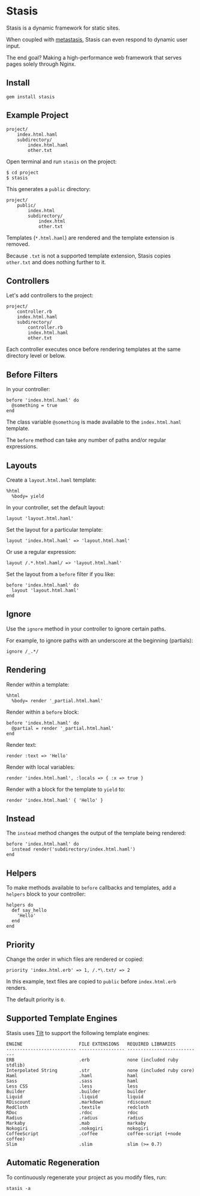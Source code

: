 Stasis
======

Stasis is a dynamic framework for static sites.

When coupled with [metastasis](https://github.com/winton/metastasis), Stasis can even respond to dynamic user input.

The end goal? Making a high-performance web framework that serves pages solely through Nginx.

Install
-------

    gem install stasis

Example Project
---------------

    project/
        index.html.haml
        subdirectory/
            index.html.haml
            other.txt

Open terminal and run `stasis` on the project:

    $ cd project
    $ stasis

This generates a `public` directory:

    project/
        public/
            index.html
            subdirectory/
                index.html
                other.txt

Templates (`*.html.haml`) are rendered and the template extension is removed.

Because `.txt` is not a supported template extension, Stasis copies `other.txt` and does nothing further to it.

Controllers
-----------

Let's add controllers to the project:

    project/
        controller.rb
        index.html.haml
        subdirectory/
            controller.rb
            index.html.haml
            other.txt

Each controller executes once before rendering templates at the same directory level or below.

Before Filters
--------------

In your controller:

    before 'index.html.haml' do
      @something = true
    end

The class variable `@something` is made available to the `index.html.haml` template.

The `before` method can take any number of paths and/or regular expressions.

Layouts
-------

Create a `layout.html.haml` template:

    %html
      %body= yield

In your controller, set the default layout:

    layout 'layout.html.haml'

Set the layout for a particular template:

    layout 'index.html.haml' => 'layout.html.haml'

Or use a regular expression:

    layout /.*.html.haml/ => 'layout.html.haml'

Set the layout from a `before` filter if you like:

    before 'index.html.haml' do
      layout 'layout.html.haml'
    end

Ignore
------

Use the `ignore` method in your controller to ignore certain paths.

For example, to ignore paths with an underscore at the beginning (partials):

    ignore /_.*/

Rendering
---------

Render within a template:

    %html
      %body= render '_partial.html.haml'

Render within a `before` block:

    before 'index.html.haml' do
      @partial = render '_partial.html.haml'
    end

Render text:

    render :text => 'Hello'

Render with local variables:

    render 'index.html.haml', :locals => { :x => true }

Render with a block for the template to `yield` to:

    render 'index.html.haml' { 'Hello' }

Instead
-------

The `instead` method changes the output of the template being rendered:

    before 'index.html.haml' do
      instead render('subdirectory/index.html.haml')
    end

Helpers
-------

To make methods available to `before` callbacks and templates, add a `helpers` block to your controller:

    helpers do
      def say_hello
        'Hello'
      end
    end

Priority
--------

Change the order in which files are rendered or copied:

    priority 'index.html.erb' => 1, /.*\.txt/ => 2

In this example, text files are copied to `public` before `index.html.erb` renders.

The default priority is `0`.

Supported Template Engines
--------------------------

Stasis uses [Tilt](https://github.com/rtomayko/tilt) to support the following template engines:

    ENGINE                     FILE EXTENSIONS   REQUIRED LIBRARIES
    -------------------------- ----------------- ----------------------------
    ERB                        .erb              none (included ruby stdlib)
    Interpolated String        .str              none (included ruby core)
    Haml                       .haml             haml
    Sass                       .sass             haml
    Less CSS                   .less             less
    Builder                    .builder          builder
    Liquid                     .liquid           liquid
    RDiscount                  .markdown         rdiscount
    RedCloth                   .textile          redcloth
    RDoc                       .rdoc             rdoc
    Radius                     .radius           radius
    Markaby                    .mab              markaby
    Nokogiri                   .nokogiri         nokogiri
    CoffeeScript               .coffee           coffee-script (+node coffee)
    Slim                       .slim             slim (>= 0.7)

Automatic Regeneration
----------------------

To continuously regenerate your project as you modify files, run:

    stasis -a